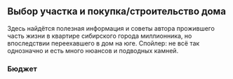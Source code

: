 ## Выбор участка и покупка/строительство дома

Здесь найдётся полезная информация и советы автора прожившего часть жизни в квартире сибирского города миллионника, но впоследствии переехавшего в дом на юге.
Спойлер: не всё так однозначно и есть много нюансов и подводных камней.

### Бюджет

